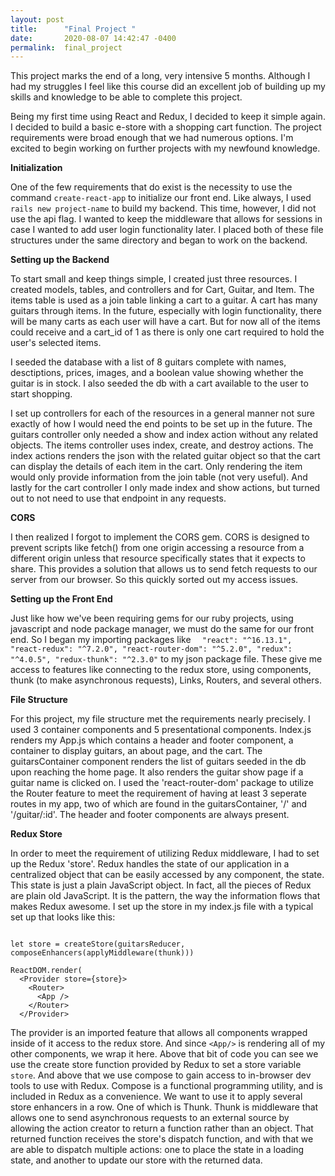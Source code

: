 ```yaml
---
layout: post
title:      "Final Project "
date:       2020-08-07 14:42:47 -0400
permalink:  final_project
---
```



This project marks the end of a long, very intensive 5 months. Although I had my struggles I feel like this course did an excellent job of building up my skills and knowledge to be able to complete this project. 


Being my first time using React and Redux, I decided to keep it simple again. I decided to build a basic e-store with a shopping cart function. The project requirements were broad enough that we had numerous options. I'm excited to begin working on further projects with my newfound knowledge.

**Initialization**

One of the few requirements that do exist is the necessity to use the command ```create-react-app``` to initialize our front end. Like always, I used ``` rails new project-name``` to build my backend. This time, however, I did not use the api flag. I wanted to keep the middleware that allows for sessions in case I wanted to add user login functionality later. I placed both of these file structures under the same directory and began to work on the backend.

**Setting up the Backend**

To start small and keep things simple, I created just three resources. I created models, tables, and controllers and for Cart, Guitar, and Item. The items table is used as a join table linking a cart to a guitar. A cart has many guitars through items. In the future, especially with login functionality, there will be many carts as each user will have a cart. But for now all of the items could receive and a cart_id of 1 as there is only one cart required to hold the user's selected items.

I seeded the database with a list of 8 guitars complete with names, desctiptions, prices, images, and a boolean value showing whether the guitar is in stock. I also seeded the db with a cart available to the user to start shopping. 

I set up controllers for each of the resources in a general manner not sure exactly of how I would need the end points to be set up in the future. The guitars controller only needed a show and index action without any related objects. The items controller uses index, create, and destroy actions. The index actions renders the json with the related guitar object so that the cart can display the details of each item in the cart. Only rendering the item would only provide information from the join table (not very useful). And lastly for the cart controller I only made index and show actions, but turned out to not need to use that endpoint in any requests.

**CORS**

I then realized I forgot to implement the CORS gem. CORS is designed to prevent scripts like fetch() from one origin accessing a resource from a different origin unless that resource specifically states that it expects to share. This provides a solution that allows us to send fetch requests to our server from our browser. So this quickly sorted out my access issues. 

**Setting up the Front End**

Just like how we've been requiring gems for our ruby projects, using javascript and node package manager, we must do the same for our front end. So I began my importing packages like ```   "react": "^16.13.1", "react-redux": "^7.2.0", "react-router-dom": "^5.2.0", "redux": "^4.0.5", "redux-thunk": "^2.3.0" ``` to my json package file. These give me access to features like connecting to the redux store, using components, thunk (to make asynchronous requests), Links, Routers, and several others. 

**File Structure**

For this project, my file structure met the requirements nearly precisely. I used 3 container components and 5 presentational components. Index.js renders my App.js which contains a header and footer component, a container to display guitars, an about page, and the cart. The guitarsContainer component renders the list of guitars seeded in the db upon reaching the home page. It also renders the guitar show page if a guitar name is clicked on. I used the 'react-router-dom' package to utilize the Router feature to meet the requirement of having at least 3 seperate routes in my app, two of which are found in the guitarsContainer, '/' and '/guitar/:id'. The header and footer components are always present.

**Redux Store**

In order to meet the requirement of utilizing Redux middleware, I had to set up the Redux 'store'. Redux handles the state of our application in a centralized object that can be easily accessed by any component, the state. This state is just a plain JavaScript object. In fact, all the pieces of Redux are plain old JavaScript. It is the pattern, the way the information flows that makes Redux awesome. I set up the store in my index.js file with a typical set up that looks like this: 
``` const composeEnhancers = window.__REDUX_DEVTOOLS_EXTENSION_COMPOSE__ || compose;

let store = createStore(guitarsReducer, composeEnhancers(applyMiddleware(thunk)))

ReactDOM.render(
  <Provider store={store}>
    <Router>
      <App />
    </Router>
  </Provider>
```
The provider is an imported feature that allows all components wrapped inside of it access to the redux store. And since ```<App/>``` is rendering all of my other components, we wrap it here. Above that bit of code you can see we use the create store function provided by Redux to set a store variable ```store```. And above that we use compose to gain access to in-browser dev tools to use with Redux. Compose is a functional programming utility, and is included in Redux as a convenience. We want to use it to apply several store enhancers in a row. One of which is Thunk. Thunk is middleware that allows one to send asynchronous requests to an external source by allowing the action creator to return a function rather than an object. That returned function receives the store's dispatch function, and with that we are able to dispatch multiple actions: one to place the state in a loading state, and another to update our store with the returned data.


